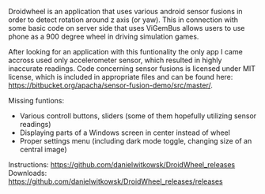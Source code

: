 Droidwheel is an application that uses various android sensor fusions in order to detect rotation around z axis (or yaw). This in connection with some basic code on server side that uses ViGemBus allows users to use phone as a 900 degree wheel in driving simulation games.

After looking for an application with this funtionality the only app I came accross used only accelerometer sensor, which resulted in highly inaccurate readings.
Code concerning sensor fusions is licensed under MIT license, which is included in appropriate files and can be found here: https://bitbucket.org/apacha/sensor-fusion-demo/src/master/.

Missing funtions:
- Various controll buttons, sliders (some of them hopefully utilizing sensor readings)
- Displaying parts of a Windows screen in center instead of wheel
- Proper settings menu (including dark mode toggle, changing size of an central image)

Instructions: https://github.com/danielwitkowsk/DroidWheel_releases
Downloads: https://github.com/danielwitkowsk/DroidWheel_releases/releases
